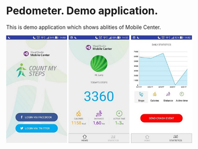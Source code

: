 Pedometer. Demo application. 
===================

This is demo application which shows ablities of Mobile Center.

![](Images/general.png)


